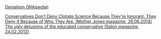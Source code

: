 [Denialism (Wikipedia)](https://en.wikipedia.org/wiki/Denialism)  

[Conservatives Don’t Deny Climate Science Because They’re Ignorant. They Deny It Because of Who They Are. (Mother Jones magazine, 26.06.2014)](https://www.motherjones.com/environment/2014/06/dan-kahan-climate-change-ideology-scientific-illiteracy/)  
[The ugly delusions of the educated conservative (Salon magazine, 24.02.2012)](https://www.salon.com/2012/02/24/the_ugly_delusions_of_the_educated_conservative/)  
